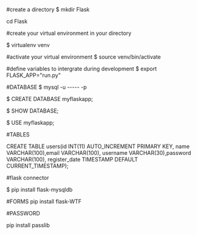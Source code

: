 #create a directory
$ mkdir Flask

cd Flask

#create your virtual environment in your directory

$ virtualenv  venv

#activate your virtual environment
$ source venv/bin/activate

#define variables to intergrate during development
$ export FLASK_APP="run.py"

#DATABASE
$ mysql -u ----- -p

$ CREATE DATABASE myflaskapp;

$ SHOW DATABASE;

$ USE myflaskapp;

#TABLES

CREATE TABLE users(id INT(11) AUTO_INCREMENT PRIMARY KEY, name VARCHAR(100),email VARCHAR(100), username VARCHAR(30),password VARCHAR(100), register_date TIMESTAMP DEFAULT CURRENT_TIMESTAMP);


#flask connector

$ pip install flask-mysqldb

#FORMS
pip install flask-WTF

#PASSWORD

pip install passlib

